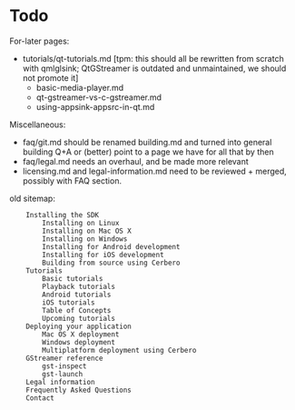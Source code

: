 # Todo

For-later pages:
 - tutorials/qt-tutorials.md [tpm: this should all be rewritten from scratch with qmlglsink; QtGStreamer is outdated and unmaintained, we should not promote it]
   - basic-media-player.md
   - qt-gstreamer-vs-c-gstreamer.md
   - using-appsink-appsrc-in-qt.md

Miscellaneous:
 - faq/git.md should be renamed building.md and turned into general
   building Q+A or (better) point to a page we have for all that by then
 - faq/legal.md needs an overhaul, and be made more relevant
 - licensing.md and legal-information.md need to be reviewed + merged,
   possibly with FAQ section.

old sitemap:

        Installing the SDK
            Installing on Linux
            Installing on Mac OS X
            Installing on Windows
            Installing for Android development
            Installing for iOS development
            Building from source using Cerbero
        Tutorials
            Basic tutorials
            Playback tutorials
            Android tutorials
            iOS tutorials
            Table of Concepts
            Upcoming tutorials
        Deploying your application
            Mac OS X deployment
            Windows deployment
            Multiplatform deployment using Cerbero
        GStreamer reference
            gst-inspect
            gst-launch
        Legal information
        Frequently Asked Questions
        Contact
